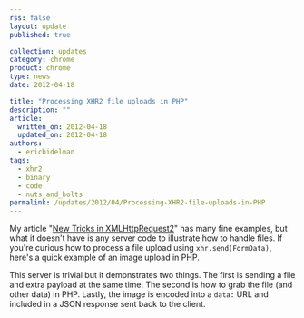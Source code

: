 ```yaml
---
rss: false
layout: update
published: true

collection: updates
category: chrome
product: chrome
type: news
date: 2012-04-18

title: "Processing XHR2 file uploads in PHP"
description: ""
article:
  written_on: 2012-04-18
  updated_on: 2012-04-18
authors:
  - ericbidelman
tags:
  - xhr2
  - binary
  - code
  - nuts_and_bolts
permalink: /updates/2012/04/Processing-XHR2-file-uploads-in-PHP
---
```

My article "[New Tricks in XMLHttpRequest2](http://www.html5rocks.com/tutorials/file/xhr2/)" has many fine examples, but what it doesn't have is any server code to illustrate how to handle files. If you're curious how to process a file upload using `xhr.send(FormData)`, here's a quick example of an image upload in PHP.

This server is trivial but it demonstrates two things. The first is sending a file and extra payload at the same time. The second is how to grab the file (and other data) in PHP. Lastly, the image is encoded into a `data:` URL and included in a JSON response sent back to the client.

<script src="https://gist.github.com/2410898.js"> </script>